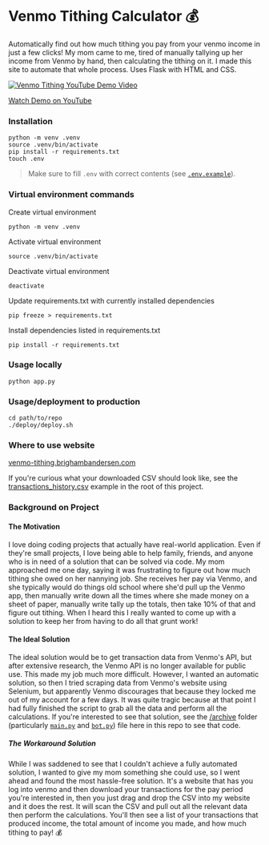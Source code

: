 # Venmo Tithing Calculator 💰

Automatically find out how much tithing you pay from your venmo income in just a few clicks! My mom came to me, tired of manually tallying up her income from Venmo by hand, then calculating the tithing on it. I made this site to automate that whole process. Uses Flask with HTML and CSS.

[![Venmo Tithing YouTube Demo Video](https://img.youtube.com/vi/hZwowByqQ-g/0.jpg)](https://www.youtube.com/watch?v=hZwowByqQ-g)

[Watch Demo on YouTube](https://www.youtube.com/watch?v=hZwowByqQ-g)

### Installation

```
python -m venv .venv
source .venv/bin/activate
pip install -r requirements.txt
touch .env
```

> Make sure to fill `.env` with correct contents (see [`.env.example`](/.env.example)).

### Virtual environment commands

Create virtual environment

```
python -m venv .venv
```

Activate virtual environment

```
source .venv/bin/activate
```

Deactivate virtual environment

```
deactivate
```

Update requirements.txt with currently installed dependencies

```
pip freeze > requirements.txt
```

Install dependencies listed in requirements.txt

```
pip install -r requirements.txt
```

### Usage locally

```
python app.py
```

### Usage/deployment to production

```
cd path/to/repo
./deploy/deploy.sh
```

### Where to use website

[venmo-tithing.brighambandersen.com](https://venmo-tithing.brighambandersen.com)

If you're curious what your downloaded CSV should look like, see the [transactions_history.csv](./transactions_history.csv]) example in the root of this project.

### Background on Project

#### The Motivation

I love doing coding projects that actually have real-world application. Even if they're small projects, I love being able to help family, friends, and anyone who is in need of a solution that can be solved via code. My mom approached me one day, saying it was frustrating to figure out how much tithing she owed on her nannying job. She receives her pay via Venmo, and she typically would do things old school where she'd pull up the Venmo app, then manually write down all the times where she made money on a sheet of paper, manually write tally up the totals, then take 10% of that and figure out tithing. When I heard this I really wanted to come up with a solution to keep her from having to do all that grunt work!

#### The Ideal Solution

The ideal solution would be to get transaction data from Venmo's API, but after extensive research, the Venmo API is no longer available for public use. This made my job much more difficult. However, I wanted an automatic solution, so then I tried scraping data from Venmo's website using Selenium, but apparently Venmo discourages that because they locked me out of my account for a few days. It was quite tragic because at that point I had fully finished the script to grab all the data and perform all the calculations. If you're interested to see that solution, see the [/archive](/archive) folder (particularly [`main.py`](/archive/main.py) and [`bot.py`](/archive/bot.py)) file here in this repo to see that code.

##### The Workaround Solution

While I was saddened to see that I couldn't achieve a fully automated solution, I wanted to give my mom something she could use, so I went ahead and found the most hassle-free solution. It's a website that has you log into venmo and then download your transactions for the pay period you're interested in, then you just drag and drop the CSV into my website and it does the rest. It will scan the CSV and pull out all the relevant data then perform the calculations. You'll then see a list of your transactions that produced income, the total amount of income you made, and how much tithing to pay! 💰
